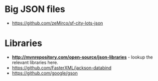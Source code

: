 # Big JSON files
- https://github.com/zeMirco/sf-city-lots-json

# Libraries
- **http://mvnrepository.com/open-source/json-libraries** - lookup the relevant libraries here.
- https://github.com/FasterXML/jackson-databind
- https://github.com/google/gson
